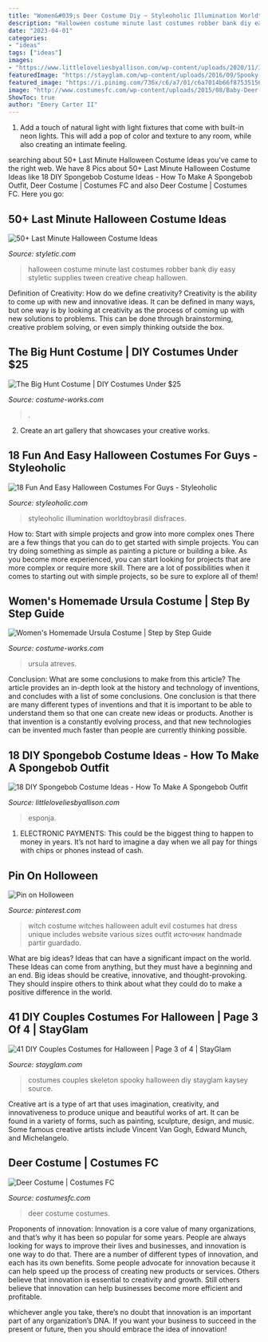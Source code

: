 ```yaml
---
title: "Women&#039;s Deer Costume Diy ~ Styleoholic Illumination Worldtoybrasil Disfraces"
description: "Halloween costume minute last costumes robber bank diy easy styletic supplies tween creative cheap hallowen"
date: "2023-04-01"
categories:
- "ideas"
tags: ["ideas"]
images:
- "https://www.littleloveliesbyallison.com/wp-content/uploads/2020/11/3.-Sponge-Bob-Outfit-For-Ladies.jpg"
featuredImage: "https://stayglam.com/wp-content/uploads/2016/09/Spooky-Skeleton-Couples-Costumes.jpg"
featured_image: "https://i.pinimg.com/736x/c6/a7/01/c6a7014b66f8753515639a0ee2a73b4e.jpg"
image: "http://www.costumesfc.com/wp-content/uploads/2015/08/Baby-Deer-Costume.jpg"
ShowToc: true
author: "Emery Carter II"
---
```



1. Add a touch of natural light with light fixtures that come with built-in neon lights. This will add a pop of color and texture to any room, while also creating an intimate feeling.

	

		
searching about 50+ Last Minute Halloween Costume Ideas you've came to the right web. We have 8 Pics about 50+ Last Minute Halloween Costume Ideas like 18 DIY Spongebob Costume Ideas - How To Make A Spongebob Outfit, Deer Costume | Costumes FC and also Deer Costume | Costumes FC. Here you go:
		
    
## 50+ Last Minute Halloween Costume Ideas

<img loading=lazy src="http://styletic.com/wp-content/uploads/2016/10/last-minute-halloween-costumes/31-last-minute-halloween-costume-ideas.jpg" onerror="this.onerror=null;this.src='https://tse4.mm.bing.net/th?id=OIP.-RlLKI2CDz5DKv4RMNxRcAHaJz&amp;pid=15.1';" alt="50+ Last Minute Halloween Costume Ideas">

_Source: styletic.com_

>halloween costume minute last costumes robber bank diy easy styletic supplies tween creative cheap hallowen. 

	

Definition of Creativity: How do we define creativity?
Creativity is the ability to come up with new and innovative ideas. It can be defined in many ways, but one way is by looking at creativity as the process of coming up with new solutions to problems. This can be done through brainstorming, creative problem solving, or even simply thinking outside the box.

    
## The Big Hunt Costume | DIY Costumes Under $25

<img loading=lazy src="https://photos.costume-works.com/full/the_big_hunt.jpg" onerror="this.onerror=null;this.src='https://tse2.mm.bing.net/th?id=OIP.hXgM1otX4sUAGpkghnJxaAHaLh&amp;pid=15.1';" alt="The Big Hunt Costume | DIY Costumes Under $25">

_Source: costume-works.com_

>. 

	

2. Create an art gallery that showcases your creative works.

    
## 18 Fun And Easy Halloween Costumes For Guys - Styleoholic

<img loading=lazy src="https://i.styleoholic.com/fun-andeasy-halloween-costumes-for-guys-13-500x750.jpg" onerror="this.onerror=null;this.src='https://tse1.mm.bing.net/th?id=OIP.xcckenLyjkcDCeS8CpT3qAHaLH&amp;pid=15.1';" alt="18 Fun And Easy Halloween Costumes For Guys - Styleoholic">

_Source: styleoholic.com_

>styleoholic illumination worldtoybrasil disfraces. 

	

How to: Start with simple projects and grow into more complex ones
There are a few things that you can do to get started with simple projects. You can try doing something as simple as painting a picture or building a bike. As you become more experienced, you can start looking for projects that are more complex or require more skill. There are a lot of possibilities when it comes to starting out with simple projects, so be sure to explore all of them!

    
## Women&#039;s Homemade Ursula Costume | Step By Step Guide

<img loading=lazy src="https://photos.costume-works.com/full/ursula1.jpg" onerror="this.onerror=null;this.src='https://tse3.mm.bing.net/th?id=OIP.p_7drCKEVeMnq52kanSyWwHaKS&amp;pid=15.1';" alt="Women&#039;s Homemade Ursula Costume | Step by Step Guide">

_Source: costume-works.com_

>ursula atreves. 

	

Conclusion: What are some conclusions to make from this article?
The article provides an in-depth look at the history and technology of inventions, and concludes with a list of some conclusions. One conclusion is that there are many different types of inventions and that it is important to be able to understand them so that one can create new ideas or products. Another is that invention is a constantly evolving process, and that new technologies can be invented much faster than people are currently thinking possible.

    
## 18 DIY Spongebob Costume Ideas - How To Make A Spongebob Outfit

<img loading=lazy src="https://www.littleloveliesbyallison.com/wp-content/uploads/2020/11/3.-Sponge-Bob-Outfit-For-Ladies.jpg" onerror="this.onerror=null;this.src='https://tse2.mm.bing.net/th?id=OIP.mOjn2Dvc08mUkFQ6DOg2twHaJ4&amp;pid=15.1';" alt="18 DIY Spongebob Costume Ideas - How To Make A Spongebob Outfit">

_Source: littleloveliesbyallison.com_

>esponja. 

	

1. ELECTRONIC PAYMENTS: This could be the biggest thing to happen to money in years. It’s not hard to imagine a day when we all pay for things with chips or phones instead of cash. 

    
## Pin On Holloween

<img loading=lazy src="https://i.pinimg.com/736x/c6/a7/01/c6a7014b66f8753515639a0ee2a73b4e.jpg" onerror="this.onerror=null;this.src='https://tse4.mm.bing.net/th?id=OIP.nn_uPtgMeSuFrK1NT42aIgHaLH&amp;pid=15.1';" alt="Pin on Holloween">

_Source: pinterest.com_

>witch costume witches halloween adult evil costumes hat dress unique includes website various sizes outfit источник handmade partir guardado. 

	

What are big ideas? Ideas that can have a significant impact on the world. These Ideas can come from anything, but they must have a beginning and an end. Big ideas should be creative, innovative, and thought-provoking. They should inspire others to think about what they could do to make a positive difference in the world.

    
## 41 DIY Couples Costumes For Halloween | Page 3 Of 4 | StayGlam

<img loading=lazy src="https://stayglam.com/wp-content/uploads/2016/09/Spooky-Skeleton-Couples-Costumes.jpg" onerror="this.onerror=null;this.src='https://tse4.mm.bing.net/th?id=OIP.ByuWcRrdH3Dg8VXxaa52wwHaLH&amp;pid=15.1';" alt="41 DIY Couples Costumes for Halloween | Page 3 of 4 | StayGlam">

_Source: stayglam.com_

>costumes couples skeleton spooky halloween diy stayglam kaysey source. 

	

Creative art is a type of art that uses imagination, creativity, and innovativeness to produce unique and beautiful works of art. It can be found in a variety of forms, such as painting, sculpture, design, and music. Some famous creative artists include Vincent Van Gogh, Edward Munch, and Michelangelo.

    
## Deer Costume | Costumes FC

<img loading=lazy src="http://www.costumesfc.com/wp-content/uploads/2015/08/Baby-Deer-Costume.jpg" onerror="this.onerror=null;this.src='https://tse2.mm.bing.net/th?id=OIP.xE_yZPV12BeAU4Vm5FKSrwAAAA&amp;pid=15.1';" alt="Deer Costume | Costumes FC">

_Source: costumesfc.com_

>deer costume costumes. 

	

Proponents of innovation:
Innovation is a core value of many organizations, and that’s why it has been so popular for some years. People are always looking for ways to improve their lives and businesses, and innovation is one way to do that. There are a number of different types of innovation, and each has its own benefits.
Some people advocate for innovation because it can help speed up the process of creating new products or services. Others believe that innovation is essential to creativity and growth. Still others believe that innovation can help businesses become more efficient and profitable.

 whichever angle you take, there’s no doubt that innovation is an important part of any organization’s DNA. If you want your business to succeed in the present or future, then you should embrace the idea of innovation!

